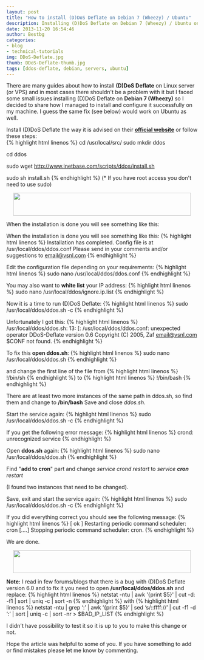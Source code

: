 ```yaml
---
layout: post
title: "How to install (D)DoS Deflate on Debian 7 (Wheezy) / Ubuntu"
description: Installing (D)DoS Deflate on Debian 7 (Wheezy) / Ubuntu on Linux server (or VPS). How I managed to install and configure it successfully on my machine.
date: 2013-11-20 16:54:46
author: Bestbg
categories:
- blog
- technical-tutorials
img: DDoS-Deflate.jpg
thumb: DDoS-Deflate-thumb.jpg
tags: [ddos-deflate, debian, servers, ubuntu]
---
```


There are many guides about how to install **(D)DoS Deflate** on Linux server (or VPS) and in most cases there shouldn't be a problem with it but I faced some small issues installing (D)DoS Deflate on **Debian 7 (Wheezy)** so I decided to share how I managed to install and configure it successfully on my machine.
I guess the same fix (see below) would work on Ubuntu as well.

Install (D)DoS Deflate the way it is advised on their [**official website**](http://deflate.medialayer.com/) or follow these steps:
<br /> <!--more-->
{% highlight html linenos %}
cd /usr/local/src/
sudo mkdir ddos

cd ddos

sudo wget http://www.inetbase.com/scripts/ddos/install.sh

sudo sh install.sh
{% endhighlight %}
(* If you have root access you don't need to use sudo)

<center><script type="text/javascript">
ad_idzone = "1089632";
ad_width = "468";
ad_height = "60";
</script>
<script type="text/javascript" src="https://ads.exoclick.com/ads.js"></script>
<noscript><a href="http://main.exoclick.com/img-click.php?idzone=1089632" target="_blank"><img src="https://syndication.exoclick.com/ads-iframe-display.php?idzone=1089632&output=img&type=468x60" width="468" height="60"></a></noscript></center>

When the installation is done you will see something like this:

When the installation is done you will see something like this:
{% highlight html linenos %}
Installation has completed. Config file is at /usr/local/ddos/ddos.conf
Please send in your comments and/or suggestions to email@vsnl.com
{% endhighlight %}

Edit the configuration file depending on your requirements:
{% highlight html linenos %}
sudo nano /usr/local/ddos/ddos.conf
{% endhighlight %}

You may also want to **white list** your IP address:
{% highlight html linenos %}
sudo nano /usr/local/ddos/ignore.ip.list
{% endhighlight %}

Now it is a time to run (D)DoS Deflate:
{% highlight html linenos %}
sudo /usr/local/ddos/ddos.sh -c
{% endhighlight %}

Unfortunately I got this:
{% highlight html linenos %}
/usr/local/ddos/ddos.sh: 13: [: /usr/local/ddos/ddos.conf: unexpected operator DDoS-Deflate version 0.6
Copyright (C) 2005, Zaf email@vsnl.com
$CONF not found.
{% endhighlight %}

To fix this **open ddos.sh**:
{% highlight html linenos %}
sudo nano /usr/local/ddos/ddos.sh
{% endhighlight %}

and change the first line of the file from
{% highlight html linenos %}
!/bin/sh
{% endhighlight %}
to
{% highlight html linenos %}
!/bin/bash
{% endhighlight %}

There are at least two more instances of the same path in ddos.sh, so find them and change to **/bin/bash**
Save and close *ddos.sh*.

Start the service again:
{% highlight html linenos %}
sudo /usr/local/ddos/ddos.sh -c
{% endhighlight %}

If you get the following error message:
{% highlight html linenos %}
crond: unrecognized service
{% endhighlight %}

Open **ddos.sh** again:
{% highlight html linenos %}
sudo nano /usr/local/ddos/ddos.sh
{% endhighlight %}

Find "**add to cron**" part and change
_service crond restart_
to
_service **cron** restart_

(I found two instances that need to be changed).

Save, exit and start the service again:
{% highlight html linenos %}
sudo /usr/local/ddos/ddos.sh -c
{% endhighlight %}

If you did everything correct you should see the following message:
{% highlight html linenos %}
[ ok ] Restarting periodic command scheduler: cron [....] Stopping periodic command scheduler: cron.
{% endhighlight %}

We are done.

<center><script type="text/javascript">
ad_idzone = "1089632";
ad_width = "468";
ad_height = "60";
</script>
<script type="text/javascript" src="https://ads.exoclick.com/ads.js"></script>
<noscript><a href="http://main.exoclick.com/img-click.php?idzone=1089632" target="_blank"><img src="https://syndication.exoclick.com/ads-iframe-display.php?idzone=1089632&output=img&type=468x60" width="468" height="60"></a></noscript></center>

**Note:** I read in few forums/blogs that there is a bug with (D)DoS Deflate version 6.0 and to fix it you need to open **/usr/local/ddos/ddos.sh** and replace:
{% highlight html linenos %}
netstat -ntu | awk '{print $5}' | cut -d: -f1 | sort | uniq -c | sort -n
{% endhighlight %}
with
{% highlight html linenos %}
netstat -ntu | grep ‘:’ | awk ‘{print $5}’ | sed ‘s/::ffff://’ | cut -f1 -d ‘:’ | sort | uniq -c | sort -nr &gt; $BAD_IP_LIST
{% endhighlight %}

I didn't have possibility to test it so it is up to you to make this change or not.

Hope the article was helpful to some of you.
If you have something to add or find mistakes please let me know by commenting.
